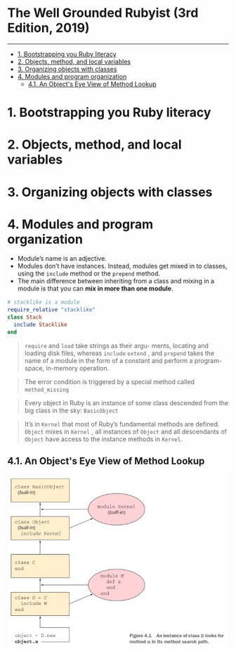# The Well Grounded Rubyist (3rd Edition, 2019) <!-- omit in toc -->
---

- [1. Bootstrapping you Ruby literacy](#1-bootstrapping-you-ruby-literacy)
- [2. Objects, method, and local variables](#2-objects-method-and-local-variables)
- [3. Organizing objects with classes](#3-organizing-objects-with-classes)
- [4. Modules and program organization](#4-modules-and-program-organization)
  - [4.1. An Object's Eye View of Method Lookup](#41-an-objects-eye-view-of-method-lookup)

# 1. Bootstrapping you Ruby literacy
# 2. Objects, method, and local variables
# 3. Organizing objects with classes
# 4. Modules and program organization

- Module’s name is an adjective.
- Modules don’t have instances. Instead, modules get mixed in to classes, using the `include` method or the `prepend` method.
- The main difference between inheriting from a class and mixing in a module is that you can **mix in more than one module**.
  
```ruby
# stacklike is a module
require_relative "stacklike"
class Stack
  include Stacklike
end
```
> `require` and `load` take strings as their argu- ments, locating and loading disk files, whereas `include` `extend` , and `prepend` takes the name of a module in the form of a constant and perform a program-space, in-memory operation.

> The error condition is triggered by a special method called `method_missing`

> Every object in Ruby is an instance of some class descended from the big class in the sky: `BasicObject`

> It’s in `Kernel` that most of Ruby’s fundamental methods are defined. `Object` mixes in `Kernel` , all instances of `Object` and all descendants of `Object` have access to the instance methods in `Kernel`.

## 4.1. An Object's Eye View of Method Lookup
![Method Lookup](.../../../../Assets/chap_4_method_lookup.png)